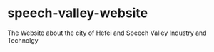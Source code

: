 # speech-valley-website
The Website about the city of Hefei and Speech Valley Industry and Technolgy
